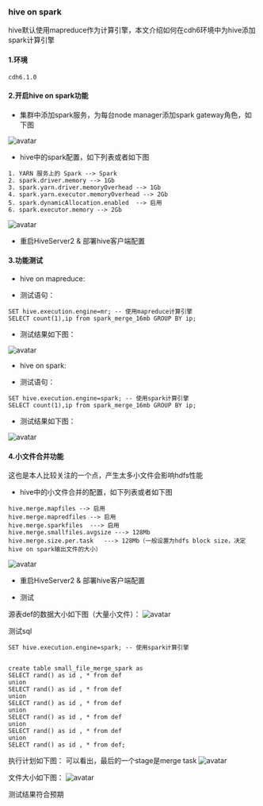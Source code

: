 ### hive on spark 
hive默认使用mapreduce作为计算引擎，本文介绍如何在cdh6环境中为hive添加spark计算引擎


#### 1.环境
```
cdh6.1.0
```


#### 2.开启hive on spark功能
 
* 集群中添加spark服务，为每台node manager添加spark gateway角色，如下图

![avatar](../images/spark_roles.png)

* hive中的spark配置，如下列表或者如下图

```
1. YARN 服务上的 Spark --> Spark
2. spark.driver.memory --> 1Gb
3. spark.yarn.driver.memoryOverhead --> 1Gb
4. spark.yarn.executor.memoryOverhead --> 2Gb
5. spark.dynamicAllocation.enabled  --> 启用
6. spark.executor.memory --> 2Gb

```

![avatar](../images/hive_on_spark_config.png)


* 重启HiveServer2 & 部署hive客户端配置

#### 3.功能测试



* hive on mapreduce:

* 测试语句：

```
SET hive.execution.engine=mr; -- 使用mapreduce计算引擎
SELECT count(1),ip from spark_merge_16mb GROUP BY ip;

```
* 测试结果如下图：

![avatar](../images/hive_on_mr_test.png)

* hive on spark:

* 测试语句：

```
SET hive.execution.engine=spark; -- 使用spark计算引擎
SELECT count(1),ip from spark_merge_16mb GROUP BY ip;
```

* 测试结果如下图：

![avatar](../images/hive_on_spark_test.png)


#### 4.小文件合并功能

这也是本人比较关注的一个点，产生太多小文件会影响hdfs性能

* hive中的小文件合并的配置，如下列表或者如下图


```
hive.merge.mapfiles --> 启用
hive.merge.mapredfiles --> 启用
hive.merge.sparkfiles  ---> 启用
hive.merge.smallfiles.avgsize ---> 128Mb
hive.merge.size.per.task   ---> 128Mb（一般设置为hdfs block size，决定hive on spark输出文件的大小）
```

![avatar](../images/hive_on_spark_small_merge_config.png)


* 重启HiveServer2 & 部署hive客户端配置


* 测试

源表def的数据大小如下图（大量小文件）：
![avatar](../images/hive_on_spark_small_source_table.png)

测试sql

```
SET hive.execution.engine=spark; -- 使用spark计算引擎


create table small_file_merge_spark as 
SELECT rand() as id , * from def
union
SELECT rand() as id , * from def
union
SELECT rand() as id , * from def
union
SELECT rand() as id , * from def
union
SELECT rand() as id , * from def
union
SELECT rand() as id , * from def;

```

执行计划如下图：
可以看出，最后的一个stage是merge task
![avatar](../images/hive_on_spark_merge_stage.png)

文件大小如下图：
![avatar](../images/hive_on_spark_merge_result.png)

测试结果符合预期








